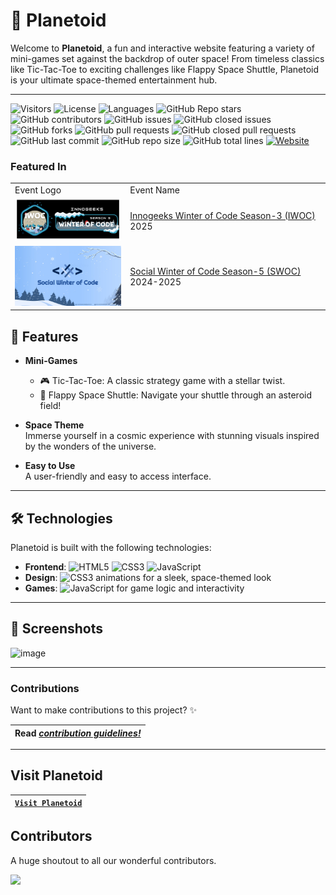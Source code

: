 # 🌌 Planetoid  

Welcome to **Planetoid**, a fun and interactive website featuring a variety of mini-games set against the backdrop of outer space! From timeless classics like Tic-Tac-Toe to exciting challenges like Flappy Space Shuttle, Planetoid is your ultimate space-themed entertainment hub.  

---
![Visitors](https://api.visitorbadge.io/api/visitors?path=garvitnegi172%2planetoid%20&countColor=%23263759&style=flat&initial=5767)
  ![License](https://img.shields.io/badge/License-MIT-4e3eb5)
  ![Languages](https://img.shields.io/github/languages/count/garvitnegi17/planetoid?color=20B2AA)
  ![GitHub Repo stars](https://img.shields.io/github/stars/garvitnegi17/planetoid)
  ![GitHub contributors](https://img.shields.io/github/contributors/garvitnegi17/planetoid)
  ![GitHub issues](https://img.shields.io/github/issues/garvitnegi17/planetoid)
  ![GitHub closed issues](https://img.shields.io/github/issues-closed-raw/garvitnegi17/planetoid)
  ![GitHub forks](https://img.shields.io/github/forks/garvitnegi17/planetoid)
  ![GitHub pull requests](https://img.shields.io/github/issues-pr/garvitnegi17/planetoid)
  ![GitHub closed pull requests](https://img.shields.io/github/issues-pr-closed/garvitnegi17/planetoid)
  ![GitHub last commit](https://img.shields.io/github/last-commit/garvitnegi17/planetoid)
  ![GitHub repo size](https://img.shields.io/github/repo-size/garvitnegi17/planetoid)
  ![GitHub total lines](https://sloc.xyz/github/garvitnegi17/planetoid)
  <a href="https://planetoid-games.netlify.app/"><img alt="Website" src="https://img.shields.io/website?url=https%3A%2F%2Fplanetoid-games.netlify.app%2F&up_message=awake&up_color=%2300d18f&down_message=asleep&down_color=red&style=flat">
</a>

### Featured In

<table>
<te>
      <td>Event Logo</td>
      <td>Event Name</td>
</tr>
  <tr>
        <td><img src="images/iwoc.png" width="200" height="auto" loading="lazy" alt="SWOC"/></td>
        <td><a href="https://innogeeks.in/">Innogeeks Winter of Code Season-3 (IWOC) </a>2025</td>
    </tr>
<tr>
        <td><img src="images/swoc.jpeg" width="200" height="auto" loading="lazy" alt="SWOC"/></td>
        <td><a href="https://www.socialwinterofcode.com/">Social Winter of Code Season-5 (SWOC) </a>2024-2025</td>
    </tr>
</table>

## 🚀 Features  

- **Mini-Games**  
  - 🎮 Tic-Tac-Toe: A classic strategy game with a stellar twist.  
  - 🚀 Flappy Space Shuttle: Navigate your shuttle through an asteroid field!  

- **Space Theme**  
  Immerse yourself in a cosmic experience with stunning visuals inspired by the wonders of the universe.  

- **Easy to Use**  
  A user-friendly and easy to access interface.
  
---

## 🛠️ Technologies  

Planetoid is built with the following technologies:  
- **Frontend**: ![HTML5](https://img.shields.io/badge/HTML5-E34F26?style=flat&logo=html5&logoColor=white)  ![CSS3](https://img.shields.io/badge/CSS3-1572B6?style=flat&logo=css3&logoColor=white) ![JavaScript](https://img.shields.io/badge/JavaScript-323330?style=flat&logo=javascript&logoColor=F7DF1E)
- **Design**:   ![CSS3](https://img.shields.io/badge/CSS3-1572B6?style=flat&logo=css3&logoColor=white) animations for a sleek, space-themed look  
- **Games**: ![JavaScript](https://img.shields.io/badge/JavaScript-323330?style=flat&logo=javascript&logoColor=F7DF1E)  for game logic and interactivity  

---

## 📸 Screenshots  

![image](https://github.com/user-attachments/assets/1725b513-6690-46df-b6a5-11e29bbfdd8c)

---

### Contributions

Want to make contributions to this project? ✨

| **Read _[contribution guidelines!](documentation/contributing.md)_** |
|-|

---

## Visit Planetoid

| [`Visit Planetoid`](https://planetoid-games.netlify.app/) |
|-|

## Contributors
 A huge shoutout to all our wonderful contributors. 

<a href="https://github.com/garvitnegi17/planetoid/graphs/contributors"> 
  <img src="https://contrib.rocks/image?repo=garvitnegi17/planetoid" />
</a>
